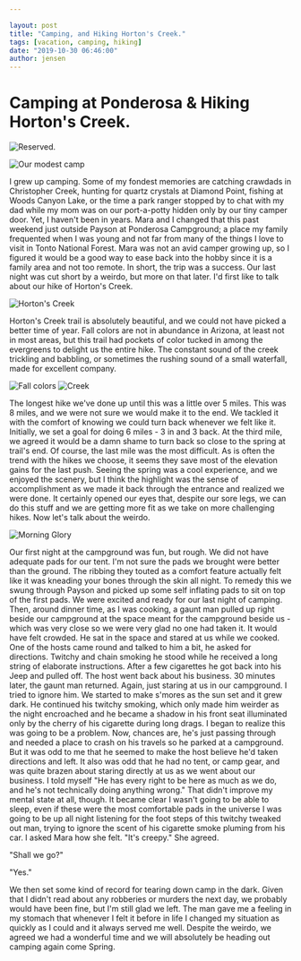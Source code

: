```yaml
---

layout: post
title: "Camping, and Hiking Horton's Creek."
tags: [vacation, camping, hiking]
date: "2019-10-30 06:46:00"
author: jensen
---
```


# Camping at Ponderosa & Hiking Horton's Creek.

![Reserved.](/images/Camping-Horton/reserved.jpg)

![Our modest camp](/images/Camping-Horton/jensenspano.jpg)

I grew up camping. Some of my fondest memories are catching crawdads in Christopher Creek, hunting for quartz crystals at Diamond Point, fishing at Woods Canyon Lake, or the time a park ranger stopped by to chat with my dad while my mom was on our port-a-potty hidden only by our tiny camper door. Yet, I haven't been in years. Mara and I changed that this past weekend just outside Payson at Ponderosa Campground; a place my family frequented when I was young and not far from many of the things I love to visit in Tonto National Forest. Mara was not an avid camper growing up,  so I figured it would be a good way to ease back into the hobby since it is a family area and not too remote. In short, the trip was a success. Our last night was cut short by a weirdo, but more on that later. I'd first like to talk about our hike of Horton's Creek.

![Horton's Creek](/images/Camping-Horton/hortonscreek.jpg)

Horton's Creek trail is absolutely beautiful, and we could not have picked a better time of year. Fall colors are not in abundance in Arizona, at least not in most areas, but this trail had pockets of color tucked in among the evergreens to delight us the entire hike. The constant sound of the creek trickling and babbling, or sometimes the rushing sound of a small waterfall, made for excellent company. 

![Fall colors](/images/Camping-Horton/hortonfallcolors.jpg)
![Creek](/images/Camping-Horton/creek.jpg)

The longest hike we've done up until this was a little over 5 miles. This was 8 miles, and we were not sure we would make it to the end. We tackled it with the comfort of knowing we could turn back whenever we felt like it. Initially, we set a goal for doing 6 miles - 3 in and 3 back. At the third mile, we agreed it would be a damn shame to turn back so close to the spring at trail's end. Of course, the last mile was the most difficult. As is often the trend with the hikes we choose, it seems they save most of the elevation gains for the last push. Seeing the spring was a cool experience, and we enjoyed the scenery, but I think the highlight was the sense of accomplishment as we made it back through the entrance and realized we were done. It certainly opened our eyes that, despite our sore legs, we can do this stuff and we are getting more fit as we take on more challenging hikes. Now let's talk about the weirdo.

![Morning Glory](/images/Camping-Horton/morningglory.jpg)

Our first night at the campground was fun, but rough. We did not have adequate pads for our tent. I'm not sure the pads we brought were better than the ground. The ribbing they touted as a comfort feature actually felt like it was kneading your bones through the skin all night. To remedy this we swung through Payson and picked up some self inflating pads to sit on top of the first pads. We were excited and ready for our last night of camping. Then, around dinner time, as I was cooking, a gaunt man pulled up right beside our campground at the space meant for the campground beside us - which was very close so we were very glad no one had taken it. It would have felt crowded. He sat in the space and stared at us while we cooked. One of the hosts came round and talked to him a bit, he asked for directions. Twitchy and chain smoking he stood while he received a long string of elaborate instructions. After a few cigarettes he got back into his Jeep and pulled off. The host went back about his business. 30 minutes later, the gaunt man returned. Again, just staring at us in our campground. I tried to ignore him. We started to make s'mores as the sun set and it grew dark. He continued his twitchy smoking, which only made him weirder as the night encroached and he became a shadow in his front seat illuminated only by the cherry of his cigarette during long drags. I began to realize this was going to be a problem. Now, chances are, he's just passing through and needed a place to crash on his travels so he parked at a campground. But it was odd to me that he seemed to make the host believe he'd taken directions and left. It also was odd that he had no tent, or camp gear, and was quite brazen about staring directly at us as we went about our business. I told myself "He has every right to be here as much as we do, and he's not technically doing anything wrong." That didn't improve my mental state at all, though. It became clear I wasn't going to be able to sleep, even if these were the most comfortable pads in the universe I was going to be up all night listening for the foot steps of this twitchy tweaked out man, trying to ignore the scent of his cigarette smoke pluming from his car. I asked Mara how she felt. "It's creepy." She agreed.

"Shall we go?"

"Yes."

We then set some kind of record for tearing down camp in the dark. Given that I didn't read about any robberies or murders the next day, we probably would have been fine, but I'm still glad we left. The man gave me a feeling in my stomach that whenever I felt it before in life I changed my situation as quickly as I could and it always served me well. Despite the weirdo, we agreed we had a wonderful time and we will absolutely be heading out camping again come Spring. 
